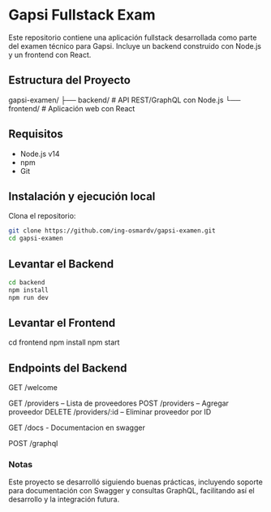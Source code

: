# Gapsi Fullstack Exam

Este repositorio contiene una aplicación fullstack desarrollada como parte del examen técnico para Gapsi. Incluye un backend construido con Node.js y un frontend con React.

## Estructura del Proyecto
gapsi-examen/
├── backend/ # API REST/GraphQL con Node.js
└── frontend/ # Aplicación web con React

## Requisitos

- Node.js v14
- npm
- Git

## Instalación y ejecución local

Clona el repositorio:

```bash
git clone https://github.com/ing-osmardv/gapsi-examen.git
cd gapsi-examen
```

## Levantar el Backend

```bash
cd backend
npm install
npm run dev
```

## Levantar el Frontend
cd frontend
npm install
npm start

## Endpoints del Backend

GET /welcome

GET /providers – Lista de proveedores
POST /providers – Agregar proveedor
DELETE /providers/:id – Eliminar proveedor por ID

GET /docs - Documentacion en swagger

POST /graphql

### Notas
Este proyecto se desarrolló siguiendo buenas prácticas, incluyendo soporte para documentación con Swagger y consultas GraphQL, facilitando así el desarrollo y la integración futura.